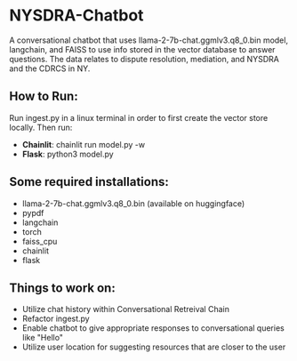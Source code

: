 # NYSDRA-Chatbot
A conversational chatbot that uses llama-2-7b-chat.ggmlv3.q8_0.bin model, langchain, and FAISS to use info stored in the vector database to answer questions. The data relates to dispute resolution, mediation, and NYSDRA and the CDRCS in NY.

## How to Run:
Run ingest.py in a linux terminal in order to first create the vector store locally. Then run:
+ **Chainlit**: chainlit run model.py -w
+ **Flask**: python3 model.py
## Some required installations:
+ llama-2-7b-chat.ggmlv3.q8_0.bin (available on huggingface)
+ pypdf
+ langchain
+ torch
+ faiss_cpu
+ chainlit
+ flask

## Things to work on:
+ Utilize chat history within Conversational Retreival Chain
+ Refactor ingest.py
+ Enable chatbot to give appropriate responses to conversational queries like "Hello"
+ Utilize user location for suggesting resources that are closer to the user